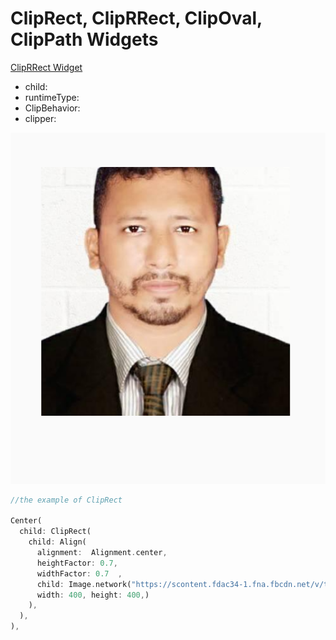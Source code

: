 # ClipRect, ClipRRect, ClipOval, ClipPath Widgets

[ClipRRect Widget](ClipRect,%20ClipRRect,%20ClipOval,%20ClipPath%20Widgets%20e2a70a523ac94500983e9b89c16eee54/ClipRRect%20Widget%206ce488bf5c954d30b701428154c48b28.md)

- child:
- runtimeType:
- ClipBehavior:
- clipper:

![Untitled](ClipRect,%20ClipRRect,%20ClipOval,%20ClipPath%20Widgets%20e2a70a523ac94500983e9b89c16eee54/Untitled.png)

```dart
//the example of ClipRect

Center(
  child: ClipRect(
    child: Align(
      alignment:  Alignment.center,
      heightFactor: 0.7,
      widthFactor: 0.7  ,
      child: Image.network("https://scontent.fdac34-1.fna.fbcdn.net/v/t1.6435-9/187172644_950858689021817_2640376505895487729_n.jpg?_nc_cat=103&ccb=1-7&_nc_sid=09cbfe&_nc_eui2=AeFRzc0-SAgqGcapd0ezSuQGmvhKP2is0pia-Eo_aKzSmMZk-IEqBSC8uMwAQb8UcyYzEBvls9kSxQUKgPZ3DUcs&_nc_ohc=P5Dn5YwSYVMAX-fnsqM&_nc_ht=scontent.fdac34-1.fna&oh=00_AfANQqTpo9WLktQ_n1ENH9YIAcLhUv0sC4yyPXKq7rSkIg&oe=64DD8199",
      width: 400, height: 400,)
    ),
  ),
),
```